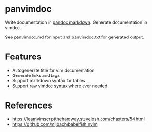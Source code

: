# panvimdoc

Write documentation in [pandoc markdown](https://pandoc.org/MANUAL.html).
Generate documentation in vimdoc.

See [panvimdoc.md](./doc/panvimdoc.md) for input and [panvimdoc.txt](./doc/panvimdoc.txt) for generated output.

# Features

- Autogenerate title for vim documentation
- Generate links and tags
- Support markdown syntax for tables
- Support raw vimdoc syntax where ever needed

# References

- <https://learnvimscriptthehardway.stevelosh.com/chapters/54.html>
- <https://github.com/mjlbach/babelfish.nvim>

